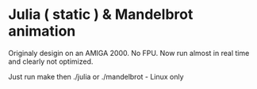 # Julia ( static ) & Mandelbrot animation

Originaly desigin on an AMIGA 2000. No FPU. Now run almost in real time and clearly not optimized. 

Just run make then ./julia or ./mandelbrot - Linux only 

